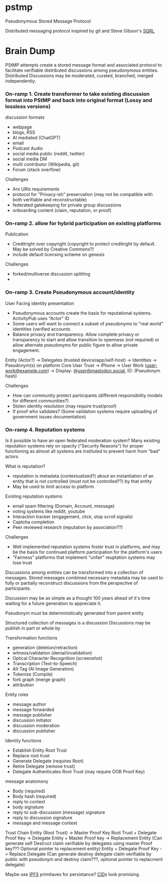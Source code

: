 # pstmp
Pseudonymous Stored Message Protocol

Distributed messaging protocol inspired by git and Steve Gibson's [SQRL](https://www.grc.com/sqrl/sqrl.htm)

# Brain Dump

PStMP attempts create a stored message format and associated protocol to facilitate verifiable distributed discussions among pseudonymous entities.  Distributed Discussions may be moderated, curated, branched, merged independently.

### On-ramp 1. Create transformer to take existing discussion format into PStMP and back into original format (Lossy and lossless versions)

discussion formats
- webpage
- blogs, RSS
- AI mediated (ChatGPT)
- email
- Podcast Audio
- social media public (reddit, twitter)
- social media DM
- multi contributor (Wikipedia, git)
- Forum (stack overflow)

Challenges
- Are URIs requirements
- protocol for "Privacy-ish" preservation (may not be compatible with both verifiable and reconstructable)
- federated gatekeeping for private group discussions
- onboarding content (claim, reputation, or proof)


### On-ramp 2. allow for hybrid participation on existing platforms

Publication
- Creditright over copyright (copyright to protect creditright by default.  May be solved by Creative Commons?)
- include default licensing scheme on genesis

Challenges
- forked/multiverse discussion splitting
- 

### On-ramp 3. Create Pseudonymous account/identity

User Facing identity presentation
- Pseudonymous accounts create the basis for reputational systems.  ActivityPub uses "Actor" ID
- Some users will want to connect a subset of pseudonyms to "real world" identities (verified accounts
- Balance privacy and transparency. Allow complete privacy or transparency to start and allow transition to openness (not required) or allow alternate pseudonyms for public figure to allow private engagement.

Entity (Actor?) -> Delegates (trusted device/app/self-host) -> Identities -> Pseudonym(s) on platform
Core User Trust -> iPhone -> User Work (user-work@example.com) -> Display: @user@mastodon.social, ID: (Pseudonym hash)

Challenges
- How can community protect participants (different responsibility models for different communities?)
- Stolen identity resolution (may require trust/proof)
- If proof who validates? (Some validation systems require uploading of government issues documentation)

### On-ramp 4. Reputation systems

Is it possible to have an open federated moderation system?  Many existing reputation systems rely on opacity ("Security Reasons") for proper functioning as almost all systems are instituted to prevent harm from "bad" actors

What is reputation?
- reputation is metadata (contextualized?) about an instantiation of an entity that is not controlled (must not be controlled??) by that entity
- May be used to limit access to platform

Existing reputation systems
- email spam filtering (Domain, Account, message)
- voting systems like reddit, youtube
- Interaction tracker (engagement, click, stop scroll signals)
- Captcha completion
- Peer reviewed research (reputation by association??)


Challenges
- Well implemented reputation systems foster trust in platforms, and may be the basis for continued platform participation for the platform's users
- "Fairness" platforms that implement "unfair" reuptation systems may lose trust


Discussions among entities can be transformed into a collection of messages.  Stored messages combined necessary metadata may be used to fully or partially reconstruct discussions from the perspective of participants.

Discussion may be as simple as a thought 100 years ahead of it's time waiting for a future generation to appreciate it.

Pseudonym must be deterministically generated from parent entity

Structured collection of messages is a discussion
Discussions may be publish in part or whole by 

Transformation functions
- generation (deletion/retraction)
- witness/validation (denial/invalidation)
- Optical Character Recognition (screenshot)
- Transcription (Text-to-Speech)
- Alt Tag (AI Image Generation)
- Tokenize (Compile)
- fork graph (merge graph)
- attribution


Entity roles
- message author
- message forwarded
- message publisher
- discussion initiator
- discussion moderation
- discussion publisher

Identity functions
- Establish Entity Root Trust
- Replace root trust
- Generate Delegate (requires Root)
- Retire Delegate (remove trust)
- Delegate Authenticates Root Trust (may require OOB Proof Key)

message anatomony
- Body (required)
- Body hash (required)
- reply to context
- body signature
- reply to sub-discussion (message) signature
- reply to discussion signature
- message and message context
 
Trust Chain
Entity (Root Trust) -> Master Proof Key
Root Trust + Delegate Proof Key -> Delegate 
Entity + Master Proof key -> Replacement Entity (Can generate self Destruct claim verifiable by delegates using master Proof key???  Optional pointer to replacement entity)
Entity + Delegate Proof Key -> Replace Delegate (Can generate destroy delegate claim verifiable by public with pseudonym and destroy claim???, optional pointer to replacment delegate)


Maybe use [IPFS](https://docs.ipfs.tech) primitaves for persistance?
[CID](https://docs.ipfs.tech/concepts/content-addressing/)s look promising.
